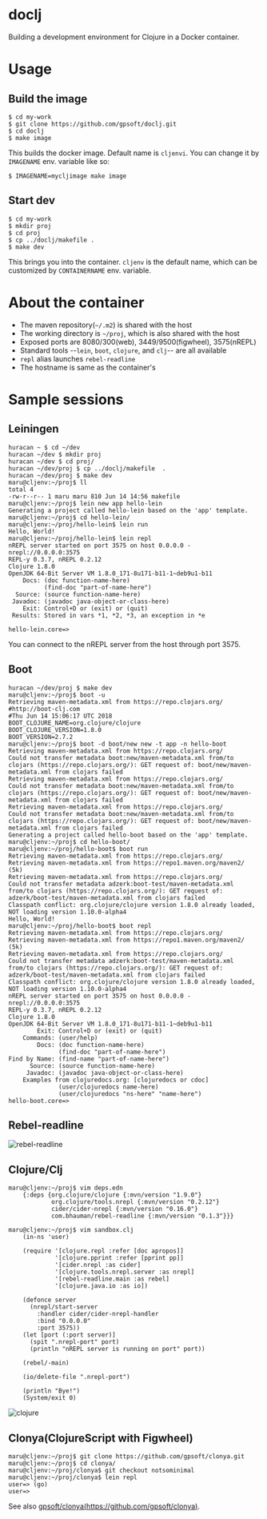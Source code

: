 # doclj

Building a development environment for Clojure in a Docker container.

# Usage

## Build the image

    $ cd my-work
    $ git clone https://github.com/gpsoft/doclj.git
    $ cd doclj
    $ make image

This builds the docker image. Default name is `cljenvi`. You can change it by `IMAGENAME` env. variable like so:

    $ IMAGENAME=mycljimage make image

## Start dev

    $ cd my-work
    $ mkdir proj
    $ cd proj
    $ cp ../doclj/makefile .
    $ make dev

This brings you into the container. `cljenv` is the default name, which can be customized by `CONTAINERNAME` env. variable.

# About the container

- The maven repository(`~/.m2`) is shared with the host
- The working directory is `~/proj`, which is also shared with the host
- Exposed ports are 8080/300(web), 3449/9500(figwheel), 3575(nREPL)
- Standard tools --`lein`, `boot`, `clojure`, and `clj`-- are all available
- `repl` alias launches `rebel-readline`
- The hostname is same as the container's

# Sample sessions

## Leiningen

    huracan ~ $ cd ~/dev
    huracan ~/dev $ mkdir proj
    huracan ~/dev $ cd proj/
    huracan ~/dev/proj $ cp ../doclj/makefile  .
    huracan ~/dev/proj $ make dev
    maru@cljenv:~/proj$ ll
    total 4
    -rw-r--r-- 1 maru maru 810 Jun 14 14:56 makefile
    maru@cljenv:~/proj$ lein new app hello-lein
    Generating a project called hello-lein based on the 'app' template.
    maru@cljenv:~/proj$ cd hello-lein/
    maru@cljenv:~/proj/hello-lein$ lein run
    Hello, World!
    maru@cljenv:~/proj/hello-lein$ lein repl
    nREPL server started on port 3575 on host 0.0.0.0 - nrepl://0.0.0.0:3575
    REPL-y 0.3.7, nREPL 0.2.12
    Clojure 1.8.0
    OpenJDK 64-Bit Server VM 1.8.0_171-8u171-b11-1~deb9u1-b11
        Docs: (doc function-name-here)
              (find-doc "part-of-name-here")
      Source: (source function-name-here)
     Javadoc: (javadoc java-object-or-class-here)
        Exit: Control+D or (exit) or (quit)
     Results: Stored in vars *1, *2, *3, an exception in *e

    hello-lein.core=> 

You can connect to the nREPL server from the host through port 3575.

## Boot

    huracan ~/dev/proj $ make dev
    maru@cljenv:~/proj$ boot -u
    Retrieving maven-metadata.xml from https://repo.clojars.org/
    #http://boot-clj.com
    #Thu Jun 14 15:06:17 UTC 2018
    BOOT_CLOJURE_NAME=org.clojure/clojure
    BOOT_CLOJURE_VERSION=1.8.0
    BOOT_VERSION=2.7.2
    maru@cljenv:~/proj$ boot -d boot/new new -t app -n hello-boot
    Retrieving maven-metadata.xml from https://repo.clojars.org/
    Could not transfer metadata boot:new/maven-metadata.xml from/to clojars (https://repo.clojars.org/): GET request of: boot/new/maven-metadata.xml from clojars failed
    Retrieving maven-metadata.xml from https://repo.clojars.org/
    Could not transfer metadata boot:new/maven-metadata.xml from/to clojars (https://repo.clojars.org/): GET request of: boot/new/maven-metadata.xml from clojars failed
    Retrieving maven-metadata.xml from https://repo.clojars.org/
    Could not transfer metadata boot:new/maven-metadata.xml from/to clojars (https://repo.clojars.org/): GET request of: boot/new/maven-metadata.xml from clojars failed
    Generating a project called hello-boot based on the 'app' template.
    maru@cljenv:~/proj$ cd hello-boot/
    maru@cljenv:~/proj/hello-boot$ boot run
    Retrieving maven-metadata.xml from https://repo.clojars.org/
    Retrieving maven-metadata.xml from https://repo1.maven.org/maven2/ (5k)
    Retrieving maven-metadata.xml from https://repo.clojars.org/
    Could not transfer metadata adzerk:boot-test/maven-metadata.xml from/to clojars (https://repo.clojars.org/): GET request of: adzerk/boot-test/maven-metadata.xml from clojars failed
    Classpath conflict: org.clojure/clojure version 1.8.0 already loaded, NOT loading version 1.10.0-alpha4
    Hello, World!
    maru@cljenv:~/proj/hello-boot$ boot repl
    Retrieving maven-metadata.xml from https://repo.clojars.org/
    Retrieving maven-metadata.xml from https://repo1.maven.org/maven2/ (5k)
    Retrieving maven-metadata.xml from https://repo.clojars.org/
    Could not transfer metadata adzerk:boot-test/maven-metadata.xml from/to clojars (https://repo.clojars.org/): GET request of: adzerk/boot-test/maven-metadata.xml from clojars failed
    Classpath conflict: org.clojure/clojure version 1.8.0 already loaded, NOT loading version 1.10.0-alpha4
    nREPL server started on port 3575 on host 0.0.0.0 - nrepl://0.0.0.0:3575
    REPL-y 0.3.7, nREPL 0.2.12
    Clojure 1.8.0
    OpenJDK 64-Bit Server VM 1.8.0_171-8u171-b11-1~deb9u1-b11
            Exit: Control+D or (exit) or (quit)
        Commands: (user/help)
            Docs: (doc function-name-here)
                  (find-doc "part-of-name-here")
    Find by Name: (find-name "part-of-name-here")
          Source: (source function-name-here)
         Javadoc: (javadoc java-object-or-class-here)
        Examples from clojuredocs.org: [clojuredocs or cdoc]
                  (user/clojuredocs name-here)
                  (user/clojuredocs "ns-here" "name-here")
    hello-boot.core=> 

## Rebel-readline

![rebel-readline](ss.png)

## Clojure/Clj

    maru@cljenv:~/proj$ vim deps.edn
        {:deps {org.clojure/clojure {:mvn/version "1.9.0"}
                org.clojure/tools.nrepl {:mvn/version "0.2.12"}
                cider/cider-nrepl {:mvn/version "0.16.0"}
                com.bhauman/rebel-readline {:mvn/version "0.1.3"}}}

    maru@cljenv:~/proj$ vim sandbox.clj
        (in-ns 'user)

        (require '[clojure.repl :refer [doc apropos]]
                 '[clojure.pprint :refer [pprint pp]]
                 '[cider.nrepl :as cider]
                 '[clojure.tools.nrepl.server :as nrepl]
                 '[rebel-readline.main :as rebel]
                 '[clojure.java.io :as io])

        (defonce server
          (nrepl/start-server
            :handler cider/cider-nrepl-handler
            :bind "0.0.0.0"
            :port 3575))
        (let [port (:port server)]
          (spit ".nrepl-port" port)
          (println "nREPL server is running on port" port))

        (rebel/-main)

        (io/delete-file ".nrepl-port")

        (println "Bye!")
        (System/exit 0)

![clojure](ss2.png)

## Clonya(ClojureScript with Figwheel)

    maru@cljenv:~/proj$ git clone https://github.com/gpsoft/clonya.git
    maru@cljenv:~/proj$ cd clonya/
    maru@cljenv:~/proj/clonya$ git checkout notsominimal
    maru@cljenv:~/proj/clonya$ lein repl
    user=> (go)
    user=> 

See also [gpsoft/clonya(https://github.com/gpsoft/clonya)](https://github.com/gpsoft/clonya).
